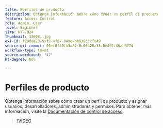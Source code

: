 ```yaml
---
title: Perfiles de producto
description: Obtenga información sobre cómo crear un perfil de producto y asignar usuarios, desarrolladores, administradores y permisos.
feature: Access Control
role: Admin, User
level: Beginner
jira: KT-7924
thumbnail: 336081.jpg
exl-id: f29d8a20-9af9-4f87-949e-bb9393ccf049
source-git-commit: 00ef0f40fb3d82f0c06428a35c0e402f46ab6774
workflow-type: tm+mt
source-wordcount: '47'
ht-degree: 80%

---
```


# Perfiles de producto

Obtenga información sobre cómo crear un perfil de producto y asignar usuarios, desarrolladores, administradores y permisos. Para obtener más información, visite la [Documentación de control de acceso](https://experienceleague.adobe.com/docs/experience-platform/access-control/home.html?lang=es).

>[!VIDEO](https://video.tv.adobe.com/v/336081?learn=on)
